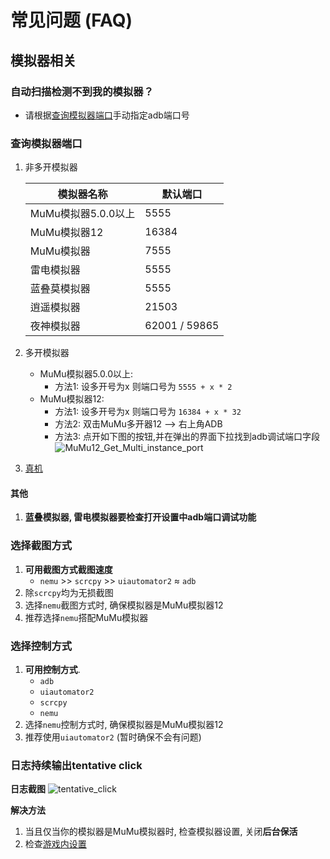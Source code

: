 # 常见问题 (FAQ)
## 模拟器相关
### 自动扫描检测不到我的模拟器？
- 请根据[查询模拟器端口](#查询模拟器端口)手动指定adb端口号
### 查询模拟器端口
1. 非多开模拟器

    | 模拟器名称          | 默认端口         |
    |----------------|--------------|
    | MuMu模拟器5.0.0以上 | 5555         |
    | MuMu模拟器12      | 16384        |
    | MuMu模拟器        | 7555         |
    | 雷电模拟器          | 5555         |
    | 蓝叠莫模拟器         | 5555         |
    | 逍遥模拟器          | 21503        |
    | 夜神模拟器          | 62001 / 59865 |

2. 多开模拟器
   - MuMu模拟器5.0.0以上:
     - 方法1: 设多开号为x 则端口号为 ```5555 + x * 2```
   - MuMu模拟器12:
     - 方法1: 设多开号为x 则端口号为 ```16384 + x * 32```
     - 方法2: 双击MuMu多开器12 --> 右上角ADB
     - 方法3: 
        点开如下图的按钮,并在弹出的界面下拉找到adb调试端口字段
        ![MuMu12_Get_Multi_instance_port](/assets/faq/MuMu12_Get_Multi_instance_port.png)

3. [真机](/usage_doc/guide.md#在安卓真机运行游戏电脑运行baas)

#### 其他
1. **蓝叠模拟器, 雷电模拟器要检查打开设置中adb端口调试功能**

### 选择截图方式
1. **可用截图方式截图速度**
    - ```nemu``` >> ```scrcpy``` >> ```uiautomator2``` ≈ ```adb```
2. 除```scrcpy```均为无损截图
3. 选择```nemu```截图方式时, 确保模拟器是MuMu模拟器12
4. 推荐选择```nemu```搭配MuMu模拟器
### 选择控制方式
1. **可用控制方式**.
    - ```adb```
    - ```uiautomator2```
    - ```scrcpy```
    - ```nemu```
2. 选择```nemu```控制方式时, 确保模拟器是MuMu模拟器12
3. 推荐使用```uiautomator2``` (暂时确保不会有问题)
### 日志持续输出tentative click
**日志截图**
![tentative_click](/assets/faq/log_continuous_tentative_click.png)

**解决方法**
1. 当且仅当你的模拟器是MuMu模拟器时, 检查模拟器设置, 关闭**后台保活**
2. 检查[游戏内设置](/usage_doc/config#游戏内设置)
